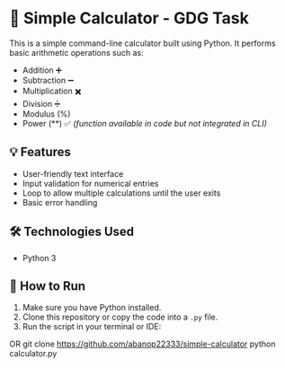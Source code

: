 # 🧮 Simple Calculator - GDG Task

This is a simple command-line calculator built using Python. It performs basic arithmetic operations such as:

- Addition ➕  
- Subtraction ➖  
- Multiplication ✖️  
- Division ➗  
- Modulus (%)  
- Power (**) ✅ *(function available in code but not integrated in CLI)*

## 💡 Features

- User-friendly text interface
- Input validation for numerical entries
- Loop to allow multiple calculations until the user exits
- Basic error handling

## 🛠️ Technologies Used

- Python 3

## 🚀 How to Run

1. Make sure you have Python installed.
2. Clone this repository or copy the code into a `.py` file.
3. Run the script in your terminal or IDE:

OR 
git clone https://github.com/abanop22333/simple-calculator
python calculator.py
